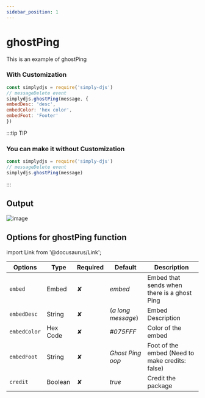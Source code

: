 ```yaml
---
sidebar_position: 1
---
```


# ghostPing
This is an example of ghostPing

### With Customization
```js
const simplydjs = require('simply-djs')
// messageDelete event
simplydjs.ghostPing(message, {
embedDesc: 'desc',
embedColor: 'hex color',
embedFoot: 'Footer'
})
```

:::tip TIP
### You can make it without Customization

```js
const simplydjs = require('simply-djs')
// messageDelete event
simplydjs.ghostPing(message)
```

:::

## Output
![image](https://user-images.githubusercontent.com/71836991/128010116-601c6d6e-8d90-42d7-b741-446943e106be.png)

## Options for ghostPing function

import Link from '@docusaurus/Link';

| Options     | Type    | Required | Default | Description |
| ----------- | ----------- | ----------- | ----------- | ----------- |
| `embed` | <Link to="https://discord.js.org/#/docs/main/stable/class/MessageEmbed">Embed</Link> | ✘ | *embed* | Embed that sends when there is a ghost Ping |
| `embedDesc`|<Link to="https://developer.mozilla.org/en-US/docs/Web/JavaScript/Reference/Global_Objects/String">String</Link>| ✘ | (*a long message*) | Embed Description
| `embedColor`|<Link to="https://developer.mozilla.org/en-US/docs/Web/JavaScript/Reference/Global_Objects/String">Hex Code</Link>| ✘ | *#075FFF* | Color of the embed |
| `embedFoot`|<Link to="https://developer.mozilla.org/en-US/docs/Web/JavaScript/Reference/Global_Objects/String">String</Link>| ✘ | *Ghost Ping oop* | Foot of the embed (Need to make credits: false) |
| `credit`|<Link to="https://developer.mozilla.org/en-US/docs/Web/JavaScript/Reference/Global_Objects/Boolean">Boolean</Link>| ✘ | *true* | Credit the package |

